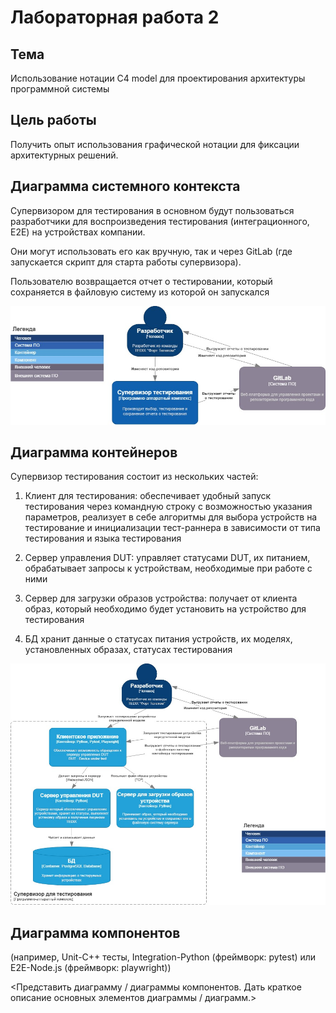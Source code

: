 # Лабораторная работа 2

## Тема

Использование нотации C4 model для проектирования архитектуры программной системы

## Цель работы

Получить опыт использования графической нотации для фиксации архитектурных решений.

## Диаграмма системного контекста

Супервизором для тестирования в основном будут пользоваться разработчики для воспроизведения тестирования (интеграционного, E2E) на устройствах компании. 

Они могут использовать его как вручную, так и через GitLab (где запускается скрипт для старта работы супервизора).

Пользователю возвращается отчет о тестировании, который сохраняется в файловую систему из которой он запускался

![Диаграмма контейнеров](assets/context_diagram.jpg)

## Диаграмма контейнеров

Супервизор тестирования состоит из нескольких частей:

1. Клиент для тестирования: обеспечивает удобный запуск тестирования через командную строку с возможностью указания параметров, реализует в себе алгоритмы для выбора устройств на тестирование и инициализации тест-раннера в зависимости от типа тестирования и языка тестирования

2. Сервер управления DUT: управляет статусами DUT, их питанием, обрабатывает запросы к устройствам, необходимые при работе с ними

3. Сервер для загрузки образов устройства: получает от клиента образ, который необходимо будет установить на устройство для тестирования

4. БД хранит данные о статусах питания устройств, их моделях, установленных образах, статусах тестирования

![Диаграмма контейнеров](assets/container_diagram.jpg)

## Диаграмма компонентов

(например, Unit-C++ тесты, Integration-Python (фреймворк: pytest) или E2E-Node.js (фреймворк: playwright))

<Представить диаграмму / диаграммы компонентов. Дать краткое описание основных элементов диаграммы / диаграмм.> 
